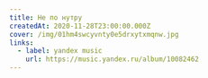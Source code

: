 ```yaml
---
title: Не по нутру
createdAt: 2020-11-28T23:00:00.000Z
cover: /img/01hm4swcyvnty0e5drxytxmqnw.jpg
links:
  - label: yandex music
    url: https://music.yandex.ru/album/10082462
---
```

